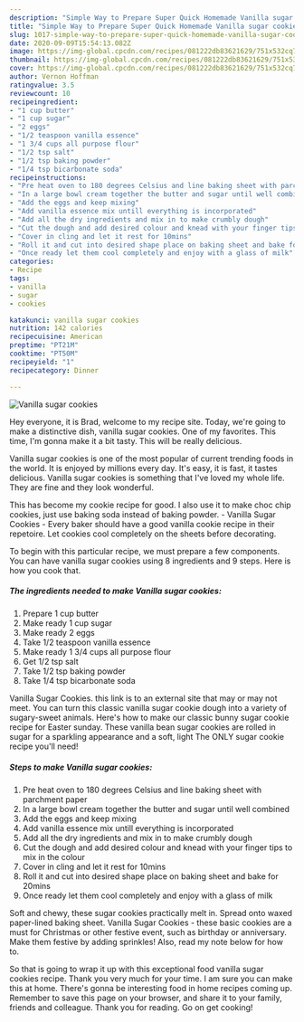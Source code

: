 ```yaml
---
description: "Simple Way to Prepare Super Quick Homemade Vanilla sugar cookies"
title: "Simple Way to Prepare Super Quick Homemade Vanilla sugar cookies"
slug: 1017-simple-way-to-prepare-super-quick-homemade-vanilla-sugar-cookies
date: 2020-09-09T15:54:13.082Z
image: https://img-global.cpcdn.com/recipes/081222db83621629/751x532cq70/vanilla-sugar-cookies-recipe-main-photo.jpg
thumbnail: https://img-global.cpcdn.com/recipes/081222db83621629/751x532cq70/vanilla-sugar-cookies-recipe-main-photo.jpg
cover: https://img-global.cpcdn.com/recipes/081222db83621629/751x532cq70/vanilla-sugar-cookies-recipe-main-photo.jpg
author: Vernon Hoffman
ratingvalue: 3.5
reviewcount: 10
recipeingredient:
- "1 cup butter"
- "1 cup sugar"
- "2 eggs"
- "1/2 teaspoon vanilla essence"
- "1 3/4 cups all purpose flour"
- "1/2 tsp salt"
- "1/2 tsp baking powder"
- "1/4 tsp bicarbonate soda"
recipeinstructions:
- "Pre heat oven to 180 degrees Celsius and line baking sheet with parchment paper"
- "In a large bowl cream together the butter and sugar until well combined"
- "Add the eggs and keep mixing"
- "Add vanilla essence mix untill everything is incorporated"
- "Add all the dry ingredients and mix in to make crumbly dough"
- "Cut the dough and add desired colour and knead with your finger tips to mix in the colour"
- "Cover in cling and let it rest for 10mins"
- "Roll it and cut into desired shape place on baking sheet and bake for 20mins"
- "Once ready let them cool completely and enjoy with a glass of milk"
categories:
- Recipe
tags:
- vanilla
- sugar
- cookies

katakunci: vanilla sugar cookies 
nutrition: 142 calories
recipecuisine: American
preptime: "PT21M"
cooktime: "PT50M"
recipeyield: "1"
recipecategory: Dinner

---
```



![Vanilla sugar cookies](https://img-global.cpcdn.com/recipes/081222db83621629/751x532cq70/vanilla-sugar-cookies-recipe-main-photo.jpg)

Hey everyone, it is Brad, welcome to my recipe site. Today, we're going to make a distinctive dish, vanilla sugar cookies. One of my favorites. This time, I'm gonna make it a bit tasty. This will be really delicious.

Vanilla sugar cookies is one of the most popular of current trending foods in the world. It is enjoyed by millions every day. It's easy, it is fast, it tastes delicious. Vanilla sugar cookies is something that I've loved my whole life. They are fine and they look wonderful.

This has become my cookie recipe for good. I also use it to make choc chip cookies, just use baking soda instead of baking powder. - Vanilla Sugar Cookies - Every baker should have a good vanilla cookie recipe in their repetoire. Let cookies cool completely on the sheets before decorating.


To begin with this particular recipe, we must prepare a few components. You can have vanilla sugar cookies using 8 ingredients and 9 steps. Here is how you cook that.

<!--inarticleads1-->

##### The ingredients needed to make Vanilla sugar cookies:

1. Prepare 1 cup butter
1. Make ready 1 cup sugar
1. Make ready 2 eggs
1. Take 1/2 teaspoon vanilla essence
1. Make ready 1 3/4 cups all purpose flour
1. Get 1/2 tsp salt
1. Take 1/2 tsp baking powder
1. Take 1/4 tsp bicarbonate soda


Vanilla Sugar Cookies. this link is to an external site that may or may not meet. You can turn this classic vanilla sugar cookie dough into a variety of sugary-sweet animals. Here&#39;s how to make our classic bunny sugar cookie recipe for Easter sunday. These vanilla bean sugar cookies are rolled in sugar for a sparkling appearance and a soft, light The ONLY sugar cookie recipe you&#39;ll need! 

<!--inarticleads2-->

##### Steps to make Vanilla sugar cookies:

1. Pre heat oven to 180 degrees Celsius and line baking sheet with parchment paper
1. In a large bowl cream together the butter and sugar until well combined
1. Add the eggs and keep mixing
1. Add vanilla essence mix untill everything is incorporated
1. Add all the dry ingredients and mix in to make crumbly dough
1. Cut the dough and add desired colour and knead with your finger tips to mix in the colour
1. Cover in cling and let it rest for 10mins
1. Roll it and cut into desired shape place on baking sheet and bake for 20mins
1. Once ready let them cool completely and enjoy with a glass of milk


Soft and chewy, these sugar cookies practically melt in. Spread onto waxed paper-lined baking sheet. Vanilla Sugar Cookies - these basic cookies are a must for Christmas or other festive event, such as birthday or anniversary. Make them festive by adding sprinkles! Also, read my note below for how to. 

So that is going to wrap it up with this exceptional food vanilla sugar cookies recipe. Thank you very much for your time. I am sure you can make this at home. There's gonna be interesting food in home recipes coming up. Remember to save this page on your browser, and share it to your family, friends and colleague. Thank you for reading. Go on get cooking!
